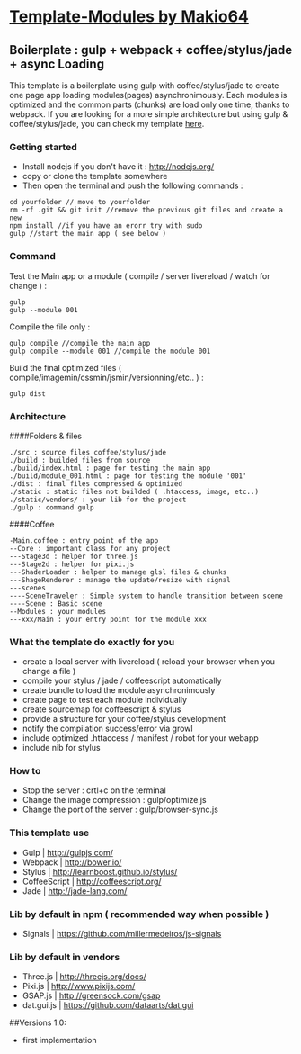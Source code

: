 # [Template-Modules by Makio64](https://github.com/Makio64/Template-Modules)
Boilerplate : gulp + webpack + coffee/stylus/jade + async Loading
---------

This template is a boilerplate using gulp with coffee/stylus/jade to create one page app loading modules(pages) asynchronimously. Each modules is optimized and the common parts (chunks) are load only one time, thanks to webpack. 
If you are looking for a more simple architecture but using gulp & coffee/stylus/jade, you can check my template [here](https://github.com/Makio64/Template).

### Getting started 

- Install nodejs if you don't have it : http://nodejs.org/
- copy or clone the template somewhere
- Then open the terminal and push the following commands :
```shell
cd yourfolder // move to yourfolder
rm -rf .git && git init //remove the previous git files and create a new
npm install //if you have an erorr try with sudo
gulp //start the main app ( see below )
```

### Command

Test the Main app or a module ( compile / server livereload / watch for change ) :
```shell
gulp
gulp --module 001
```

Compile the file only :
```shell
gulp compile //compile the main app
gulp compile --module 001 //compile the module 001
```

Build the final optimized files ( compile/imagemin/cssmin/jsmin/versionning/etc.. ) :
```shell
gulp dist
```

### Architecture 

####Folders & files
```shell
./src : source files coffee/stylus/jade
./build : builded files from source
./build/index.html : page for testing the main app
./build/module_001.html : page for testing the module '001'
./dist : final files compressed & optimized 
./static : static files not builded ( .htaccess, image, etc..)
./static/vendors/ : your lib for the project
./gulp : command gulp
```

####Coffee
```shell
-Main.coffee : entry point of the app
--Core : important class for any project
---Stage3d : helper for three.js
---Stage2d : helper for pixi.js
---ShaderLoader : helper to manage glsl files & chunks
---ShageRenderer : manage the update/resize with signal 
---scenes
----SceneTraveler : Simple system to handle transition between scene
----Scene : Basic scene
--Modules : your modules
---xxx/Main : your entry point for the module xxx
```

### What the template do exactly for you
- create a local server with livereload ( reload your browser when you change a file )
- compile your stylus / jade / coffeescript automatically
- create bundle to load the module asynchronimously
- create page to test each module individually
- create sourcemap for coffeescript & stylus
- provide a structure for your coffee/stylus development
- notify the compilation success/error via growl
- include optimized .httaccess / manifest / robot for your webapp
- include nib for stylus

### How to
- Stop the server : crtl+c on the terminal
- Change the image compression : gulp/optimize.js
- Change the port of the server : gulp/browser-sync.js

### This template use
- Gulp | http://gulpjs.com/
- Webpack | http://bower.io/
- Stylus | http://learnboost.github.io/stylus/
- CoffeeScript | http://coffeescript.org/
- Jade | http://jade-lang.com/

### Lib by default in npm ( recommended way when possible )
- Signals | https://github.com/millermedeiros/js-signals

### Lib by default in vendors
- Three.js | http://threejs.org/docs/
- Pixi.js | http://www.pixijs.com/
- GSAP.js | http://greensock.com/gsap
- dat.gui.js | https://github.com/dataarts/dat.gui

##Versions
1.0:
- first implementation
